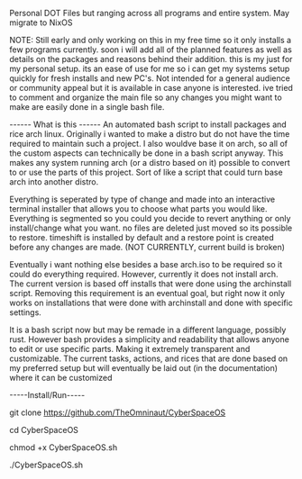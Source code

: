 Personal DOT Files but ranging across all programs and entire system. May migrate to NixOS

NOTE:
Still early and only working on this in my free time so it only installs a few programs currently. soon i will add all of the planned features as well as details on the packages and reasons behind their addition.
this is my just for my personal setup. its an ease of use for me so i can get my systems setup quickly for fresh installs and new PC's. Not intended for a general audience or community appeal but it is available in case anyone is interested. ive tried to comment and organize the main file so any changes you might want to make are easily done in a single bash file. 

------ What is this ------
An automated bash script to install packages and rice arch linux. Originally i wanted to make a distro but do not have the time required to maintain such a project. I also wouldve base it on arch, so all of the custom aspects can technically be done in a bash script anyway. This makes any system running arch (or a distro based on it) possible to convert to or use the parts of this project. Sort of like a script that could turn base arch into another distro. 

Everything is seperated by type of change and made into an interactive terminal installer that allows you to choose what parts you would like. Everything is segmented so you could you decide to revert anything or only install/change what you want. no files are deleted just moved so its possible to restore. timeshift is installed by default and a restore point is created before any changes are made. (NOT CURRENTLY, current build is broken)

Eventually i want nothing else besides a base arch.iso to be required so it could do everything required. However, currently it does not install arch. The current version is based off installs that were done using the archinstall script. Removing this requirement is an eventual goal, but right now it only works on installations that were done with archinstall and done with specific settings. 

It is a bash script now but may be remade in a different language, possibly rust. However bash provides a simplicity and readability that allows anyone to edit or use specific parts. Making it extremely transparent and customizable. The current tasks, actions, and rices that are done based on my preferred setup but will eventually be laid out (in the documentation) where it can be customized

-----Install/Run-----

git clone https://github.com/TheOmninaut/CyberSpaceOS

cd CyberSpaceOS

chmod +x CyberSpaceOS.sh

./CyberSpaceOS.sh
